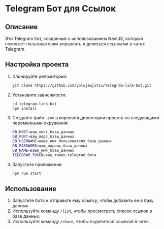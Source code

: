 # Telegram Бот для Ссылок

## Описание

Это Telegram бот, созданный с использованием NestJS, который помогает пользователям управлять и делиться ссылками в чатах Telegram.

## Настройка проекта

1. Клонируйте репозиторий:
   ```bash
   git clone https://github.com/yolojewjitsu/telegram-link-bot.git
   ```

2. Установите зависимости:
   ```bash
   cd telegram-link-bot
   npm install
   ```

3. Создайте файл `.env` в корневой директории проекта со следующими переменными окружения:
   ```bash
   DB_HOST=ваш_хост_базы_данных
   DB_PORT=ваш_порт_базы_данных
   DB_USERNAME=ваше_имя_пользователя_базы_данных
   DB_PASSWORD=ваш_пароль_базы_данных
   DB_NAME=ваше_имя_базы_данных
   TELEGRAM_TOKEN=ваш_токен_telegram_бота
   ```

4. Запустите приложение:
   ```bash
   npm run start
   ```

## Использование

1. Запустите бота и отправьте ему ссылку, чтобы добавить ее в базу данных.
2. Используйте команду `/list`, чтобы просмотреть список ссылок в базе данных.
3. Используйте команду `/share`, чтобы поделиться ссылкой в чате.

      